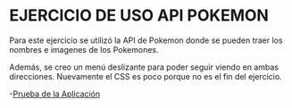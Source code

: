# EJERCICIO DE USO API POKEMON

Para este ejercicio se utilizó la API de Pokemon donde se pueden traer los nombres e imagenes de los Pokemones.

Además, se creo un menú deslizante para poder seguir viendo en ambas direcciones. Nuevamente el CSS es poco porque no es el fin del ejercicio.

-[Prueba de la Aplicación](https://RomanoMaxi.github.io/Poke-API-js)